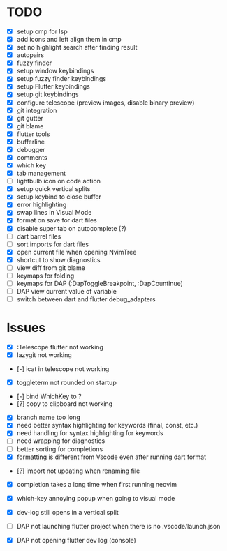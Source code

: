 # TODO

- [X] setup cmp for lsp
- [X] add icons and left align them in cmp 
- [X] set no highlight search after finding result
- [X] autopairs
- [X] fuzzy finder
- [X] setup window keybindings
- [X] setup fuzzy finder keybindings
- [X] setup Flutter keybindings
- [X] setup git keybindings
- [X] configure telescope (preview images, disable binary preview)
- [X] git integration 
- [X] git gutter
- [X] git blame
- [X] flutter tools
- [X] bufferline
- [X] debugger
- [X] comments
- [X] which key
- [X] tab management
- [ ] lightbulb icon on code action
- [X] setup quick vertical splits
- [X] setup keybind to close buffer
- [X] error highlighting
- [X] swap lines in Visual Mode
- [X] format on save for dart files
- [X] disable super tab on autocomplete (?)
- [ ] dart barrel files
- [ ] sort imports for dart files
- [X] open current file when opening NvimTree
- [X] shortcut to show diagnostics 
- [ ] view diff from git blame
- [ ] keymaps for folding
- [ ] keymaps for DAP (:DapToggleBreakpoint, :DapCountinue)
- [ ] DAP view current value of variable
- [ ] switch between dart and flutter debug_adapters

# Issues

- [X] :Telescope flutter not working
- [X] lazygit not working
- [-] icat in telescope not working
- [X] toggleterm not rounded on startup
- [-] bind WhichKey to <Leader>?
- [?] copy to clipboard not working
- [X] branch name too long
- [X] need better syntax highlighting for keywords (final, const, etc.)
- [X] need handling for syntax highlighting for keywords
- [ ] need wrapping for diagnostics
- [ ] better sorting for completions
- [X] formatting is different from Vscode even after running dart format
- [?] import not updating when renaming file
- [X] completion takes a long time when first running neovim
- [X] which-key annoying popup when going to visual mode
- [X] dev-log still opens in a vertical split
- [ ] DAP not launching flutter project when there is no .vscode/launch.json
- [X] DAP not opening flutter dev log (console)

